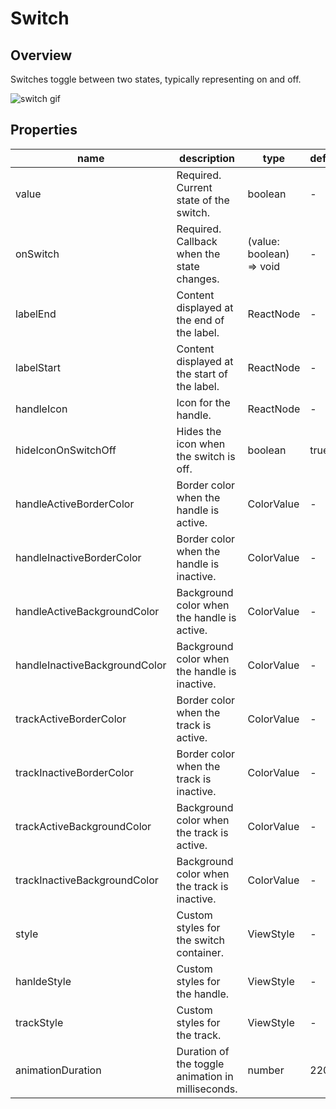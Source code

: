 # Switch

## Overview

Switches toggle between two states, typically representing on and off.

![switch gif](https://ik.imagekit.io/Computools/rn-material-components/switch.gif?updatedAt=1705397969649)

## Properties

| name | description | type | default |
| ------ | ------ | ------ | ---- |
| value | Required. Current state of the switch. | boolean | - |
| onSwitch | Required. Callback when the state changes. | (value: boolean) => void | - |
| labelEnd | Content displayed at the end of the label. | ReactNode | - |
| labelStart | Content displayed at the start of the label. | ReactNode | - |
| handleIcon | Icon for the handle. | ReactNode | - |
| hideIconOnSwitchOff | Hides the icon when the switch is off. | boolean | true |
| handleActiveBorderColor | Border color when the handle is active. | ColorValue | - |
| handleInactiveBorderColor | Border color when the handle is inactive. | ColorValue | - |
| handleActiveBackgroundColor | Background color when the handle is active. | ColorValue | - |
| handleInactiveBackgroundColor | Background color when the handle is inactive. | ColorValue | - |
| trackActiveBorderColor | Border color when the track is active. | ColorValue | - |
| trackInactiveBorderColor | Border color when the track is inactive. | ColorValue | - |
| trackActiveBackgroundColor | Background color when the track is active. | ColorValue | - |
| trackInactiveBackgroundColor | Background color when the track is inactive. | ColorValue | - |
| style | Custom styles for the switch container. | ViewStyle | - |
| hanldeStyle | Custom styles for the handle. | ViewStyle | - |
| trackStyle | Custom styles for the track. | ViewStyle | - |
| animationDuration | Duration of the toggle animation in milliseconds. | number | 220 |

